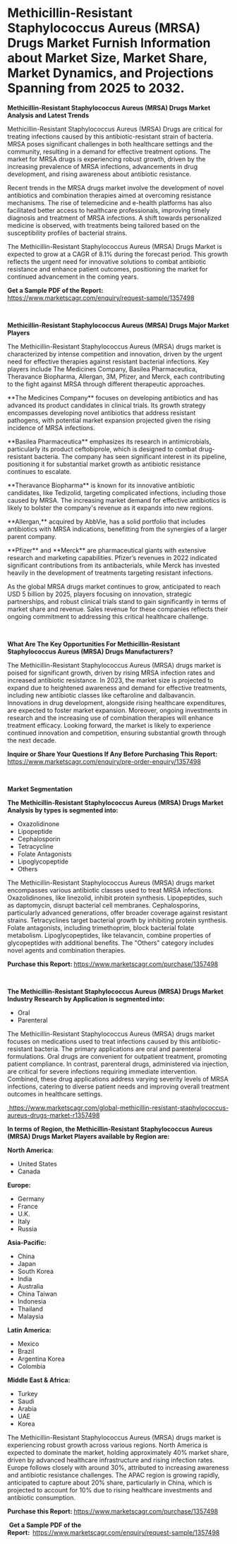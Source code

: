 <p><h1>Methicillin-Resistant Staphylococcus Aureus (MRSA) Drugs Market Furnish Information about Market Size, Market Share, Market Dynamics, and Projections Spanning from 2025 to 2032.</h1></p><p><strong>Methicillin-Resistant Staphylococcus Aureus (MRSA) Drugs Market Analysis and Latest Trends</strong></p>
<p><p>Methicillin-Resistant Staphylococcus Aureus (MRSA) Drugs are critical for treating infections caused by this antibiotic-resistant strain of bacteria. MRSA poses significant challenges in both healthcare settings and the community, resulting in a demand for effective treatment options. The market for MRSA drugs is experiencing robust growth, driven by the increasing prevalence of MRSA infections, advancements in drug development, and rising awareness about antibiotic resistance.</p><p>Recent trends in the MRSA drugs market involve the development of novel antibiotics and combination therapies aimed at overcoming resistance mechanisms. The rise of telemedicine and e-health platforms has also facilitated better access to healthcare professionals, improving timely diagnosis and treatment of MRSA infections. A shift towards personalized medicine is observed, with treatments being tailored based on the susceptibility profiles of bacterial strains.</p><p>The Methicillin-Resistant Staphylococcus Aureus (MRSA) Drugs Market is expected to grow at a CAGR of 8.1% during the forecast period. This growth reflects the urgent need for innovative solutions to combat antibiotic resistance and enhance patient outcomes, positioning the market for continued advancement in the coming years.</p></p>
<p><strong>Get a Sample PDF of the Report:&nbsp;</strong> <a href="https://www.marketscagr.com/enquiry/request-sample/1357498?utm_campaign=3260&utm_medium=2&utm_source=Github&utm_content=ia&utm_term=19042025&utm_id=methicillin-resistant-staphylococcus-aureus-mrsa-drugs">https://www.marketscagr.com/enquiry/request-sample/1357498</a></p>
<p>&nbsp;</p>
<p><strong>Methicillin-Resistant Staphylococcus Aureus (MRSA) Drugs Major Market Players</strong></p>
<p><p>The Methicillin-Resistant Staphylococcus Aureus (MRSA) drugs market is characterized by intense competition and innovation, driven by the urgent need for effective therapies against resistant bacterial infections. Key players include The Medicines Company, Basilea Pharmaceutica, Theravance Biopharma, Allergan, 3M, Pfizer, and Merck, each contributing to the fight against MRSA through different therapeutic approaches.</p><p>**The Medicines Company** focuses on developing antibiotics and has advanced its product candidates in clinical trials. Its growth strategy encompasses developing novel antibiotics that address resistant pathogens, with potential market expansion projected given the rising incidence of MRSA infections.</p><p>**Basilea Pharmaceutica** emphasizes its research in antimicrobials, particularly its product ceftobiprole, which is designed to combat drug-resistant bacteria. The company has seen significant interest in its pipeline, positioning it for substantial market growth as antibiotic resistance continues to escalate.</p><p>**Theravance Biopharma** is known for its innovative antibiotic candidates, like Tedizolid, targeting complicated infections, including those caused by MRSA. The increasing market demand for effective antibiotics is likely to bolster the company's revenue as it expands into new regions.</p><p>**Allergan,** acquired by AbbVie, has a solid portfolio that includes antibiotics with MRSA indications, benefitting from the synergies of a larger parent company.</p><p>**Pfizer** and **Merck** are pharmaceutical giants with extensive research and marketing capabilities. Pfizer’s revenues in 2022 indicated significant contributions from its antibacterials, while Merck has invested heavily in the development of treatments targeting resistant infections.</p><p>As the global MRSA drugs market continues to grow, anticipated to reach USD 5 billion by 2025, players focusing on innovation, strategic partnerships, and robust clinical trials stand to gain significantly in terms of market share and revenue. Sales revenue for these companies reflects their ongoing commitment to addressing this critical healthcare challenge.</p></p>
<p>&nbsp;</p>
<p><strong>What Are The Key Opportunities For Methicillin-Resistant Staphylococcus Aureus (MRSA) Drugs Manufacturers?</strong></p>
<p><p>The Methicillin-Resistant Staphylococcus Aureus (MRSA) drugs market is poised for significant growth, driven by rising MRSA infection rates and increased antibiotic resistance. In 2023, the market size is projected to expand due to heightened awareness and demand for effective treatments, including new antibiotic classes like ceftaroline and dalbavancin. Innovations in drug development, alongside rising healthcare expenditures, are expected to foster market expansion. Moreover, ongoing investments in research and the increasing use of combination therapies will enhance treatment efficacy. Looking forward, the market is likely to experience continued innovation and competition, ensuring substantial growth through the next decade.</p></p>
<p><strong>Inquire or Share Your Questions If Any Before Purchasing This Report:</strong> <a href="https://www.marketscagr.com/enquiry/pre-order-enquiry/1357498?utm_campaign=3260&utm_medium=2&utm_source=Github&utm_content=ia&utm_term=19042025&utm_id=methicillin-resistant-staphylococcus-aureus-mrsa-drugs">https://www.marketscagr.com/enquiry/pre-order-enquiry/1357498</a></p>
<p>&nbsp;</p>
<p><strong>Market Segmentation</strong></p>
<p><strong>The Methicillin-Resistant Staphylococcus Aureus (MRSA) Drugs Market Analysis by types is segmented into:</strong></p>
<p><ul><li>Oxazolidinone</li><li>Lipopeptide</li><li>Cephalosporin</li><li>Tetracycline</li><li>Folate Antagonists</li><li>Lipoglycopeptide</li><li>Others</li></ul></p>
<p><p>The Methicillin-Resistant Staphylococcus Aureus (MRSA) drugs market encompasses various antibiotic classes used to treat MRSA infections. Oxazolidinones, like linezolid, inhibit protein synthesis. Lipopeptides, such as daptomycin, disrupt bacterial cell membranes. Cephalosporins, particularly advanced generations, offer broader coverage against resistant strains. Tetracyclines target bacterial growth by inhibiting protein synthesis. Folate antagonists, including trimethoprim, block bacterial folate metabolism. Lipoglycopeptides, like telavancin, combine properties of glycopeptides with additional benefits. The "Others" category includes novel agents and combination therapies.</p></p>
<p><strong>Purchase this Report:&nbsp;</strong><a href="https://www.marketscagr.com/purchase/1357498?utm_campaign=3260&utm_medium=2&utm_source=Github&utm_content=ia&utm_term=19042025&utm_id=methicillin-resistant-staphylococcus-aureus-mrsa-drugs">https://www.marketscagr.com/purchase/1357498</a></p>
<p>&nbsp;</p>
<p><strong>The Methicillin-Resistant Staphylococcus Aureus (MRSA) Drugs Market Industry Research by Application is segmented into:</strong></p>
<p><ul><li>Oral</li><li>Parenteral</li></ul></p>
<p><p>The Methicillin-Resistant Staphylococcus Aureus (MRSA) drugs market focuses on medications used to treat infections caused by this antibiotic-resistant bacteria. The primary applications are oral and parenteral formulations. Oral drugs are convenient for outpatient treatment, promoting patient compliance. In contrast, parenteral drugs, administered via injection, are critical for severe infections requiring immediate intervention. Combined, these drug applications address varying severity levels of MRSA infections, catering to diverse patient needs and improving overall treatment outcomes in healthcare settings.</p></p>
<p><a href="https://www.marketscagr.com/global-methicillin-resistant-staphylococcus-aureus-drugs-market-r1357498?utm_campaign=3260&utm_medium=2&utm_source=Github&utm_content=ia&utm_term=19042025&utm_id=methicillin-resistant-staphylococcus-aureus-mrsa-drugs">&nbsp;https://www.marketscagr.com/global-methicillin-resistant-staphylococcus-aureus-drugs-market-r1357498</a></p>
<p><strong>In terms of Region, the Methicillin-Resistant Staphylococcus Aureus (MRSA) Drugs Market Players available by Region are:</strong></p>
<p>
    <p> <strong> North America: </strong>
        <ul>
            <li>United States</li>
            <li>Canada</li>
        </ul>
        </p> 
    <p> <strong> Europe: </strong>
        <ul>
            <li>Germany</li>
            <li>France</li>
            <li>U.K.</li>
            <li>Italy</li>
            <li>Russia</li>
        </ul>
        </p> 
    <p> <strong> Asia-Pacific: </strong>
        <ul>
            <li>China</li>
            <li>Japan</li>
            <li>South Korea</li>
            <li>India</li>
            <li>Australia</li>
            <li>China Taiwan</li>
            <li>Indonesia</li>
            <li>Thailand</li>
            <li>Malaysia</li>
        </ul>
        </p> 
    <p> <strong> Latin America: </strong>
        <ul>
            <li>Mexico</li>
            <li>Brazil</li>
            <li>Argentina Korea</li>
            <li>Colombia</li>
        </ul>
        </p> 
    <p> <strong> Middle East & Africa: </strong>
        <ul>
            <li>Turkey</li>
            <li>Saudi</li>
            <li>Arabia</li>
            <li>UAE</li>
            <li>Korea</li>
        </ul>
    </p>
    </p>
<p><p>The Methicillin-Resistant Staphylococcus Aureus (MRSA) drugs market is experiencing robust growth across various regions. North America is expected to dominate the market, holding approximately 40% market share, driven by advanced healthcare infrastructure and rising infection rates. Europe follows closely with around 30%, attributed to increasing awareness and antibiotic resistance challenges. The APAC region is growing rapidly, anticipated to capture about 20% share, particularly in China, which is projected to account for 10% due to rising healthcare investments and antibiotic consumption.</p></p>
<p><strong>Purchase this Report: </strong><a href="https://www.marketscagr.com/purchase/1357498?utm_campaign=3260&utm_medium=2&utm_source=Github&utm_content=ia&utm_term=19042025&utm_id=methicillin-resistant-staphylococcus-aureus-mrsa-drugs">https://www.marketscagr.com/purchase/1357498</a></p>
<p>&nbsp;<strong>Get a Sample PDF of the Report:&nbsp;&nbsp;</strong><a href="https://www.marketscagr.com/enquiry/request-sample/1357498?utm_campaign=3260&utm_medium=2&utm_source=Github&utm_content=ia&utm_term=19042025&utm_id=methicillin-resistant-staphylococcus-aureus-mrsa-drugs">https://www.marketscagr.com/enquiry/request-sample/1357498</a></p>
<p><strong></strong></p>
<p><p></p><p></p><p></p></p>